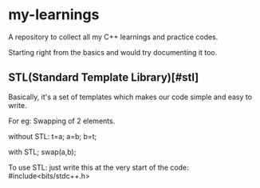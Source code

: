 # my-learnings
A repository to collect all my C++ learnings and practice codes.

Starting right from the basics and would try documenting it too.

## STL(Standard Template Library)[#stl]
Basically, it's a set of templates which makes our code simple and easy to write.

For eg: Swapping of 2 elements.

without STL: 
t=a;
a=b;
b=t;

with STL;
swap(a,b);

To use STL:
just write this at the very start of the code:
#include<bits/stdc++.h>